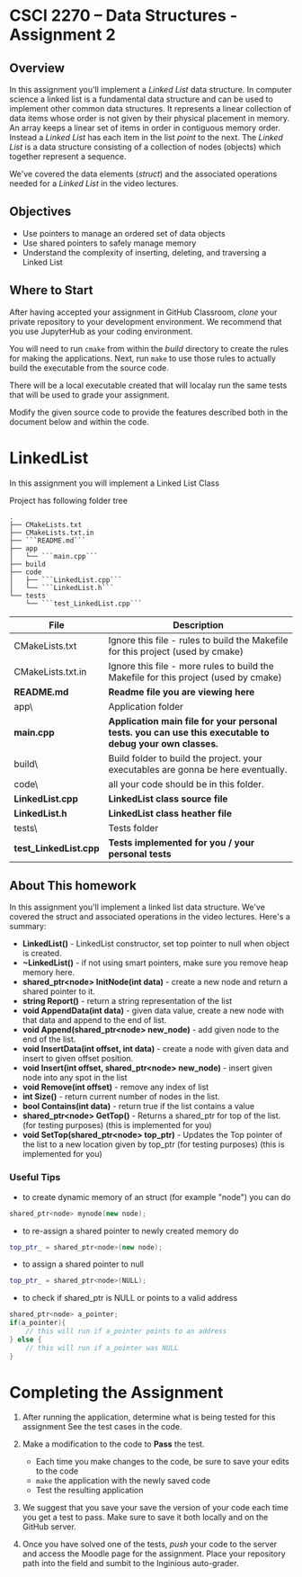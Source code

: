 # CSCI 2270 – Data Structures - Assignment 2
## Overview

In this assignment you'll implement a _Linked List_ data structure. 
In computer science  a linked list is a fundamental data structure and can be used to implement other common data structures.  It represents a linear collection of data items whose order is not given by their physical placement in memory.  An array keeps a linear set of items in order in contiguous memory order. Instead a _Linked List_ has each item in the list _point_ to the next. The _Linked List_ is a data structure consisting of a collection of nodes (objects) which together represent a sequence.

We've covered the data elements (_struct_) and the associated operations needed for a _Linked List_ in the video lectures.

## Objectives
* Use pointers to manage an ordered set of data objects
* Use shared pointers to safely manage memory
* Understand the complexity of inserting, deleting, and traversing a Linked List


## Where to Start
After having accepted your assignment in GitHub Classroom, _clone_ your private repository to your development environment.  We recommend that you use JupyterHub as your coding environment.

You will need to run ```cmake``` from within the _build_ directory to create the rules for making the applications.  Next, run ```make``` to use those rules to actually build the executable from the source code.

There will be a local executable created that will localay run the same tests that will be used to grade your assignment.

Modify the given source code to provide the features described both in the document below and within the code.

# LinkedList
In this assignment you will implement a Linked List Class

Project has following folder tree

```
.  
├── CMakeLists.txt  
├── CMakeLists.txt.in  
├── ```README.md```  
├── app  
│   └── ```main.cpp```  
├── build  
├── code  
│   ├── ```LinkedList.cpp```  
│   └── ```LinkedList.h```
└── tests  
    └── ```test_LinkedList.cpp```  
```
| File | Description |
|---|---|
| CMakeLists.txt      | Ignore this file - rules to build the Makefile for this project (used by cmake)|
| CMakeLists.txt.in   | Ignore this file - more rules to build the Makefile for this project (used by cmake) |
| __README.md__           | __Readme file you are viewing here__ |
| app\                | Application folder  
__main.cpp__            | __Application main file for your personal tests. you can use this executable to debug your own classes.__  |
| build\              | Build folder to build the project. your executables are gonna be here eventually.  |
| code\               | all your code should be in this folder.   
| __LinkedList.cpp__  | __LinkedList class source file__  |
| __LinkedList.h__    | __LinkedList class heather file__  |
| tests\              | Tests folder  |
| __test_LinkedList.cpp__ | __Tests implemented for you / your personal tests__  |

## About This homework

In this assignment you'll implement a linked list data
structure. We've covered the struct and associated operations in the
video lectures. Here's a summary:

* **LinkedList()** - LinkedList constructor, set top pointer to null when object is created.
* **~LinkedList()** - if not using smart pointers, make sure you remove heap memory here.
* **shared_ptr\<node> InitNode(int data)** - create a new node and return a shared pointer to it.
* **string Report()** - return a string representation of the list
* **void AppendData(int data)** - given data value, create a new node with that data and append to the end of list.
* **void Append(shared_ptr\<node> new_node)** - add given node to the end of the list.
* **void InsertData(int offset, int data)** - create a node with given data and insert to given offset position.
* **void Insert(int offset, shared_ptr\<node> new_node)** - insert given node into any spot in the list
* **void Remove(int offset)** - remove any index of list
* **int Size()** - return current number of nodes in the list.
* **bool Contains(int data)** - return true if the list contains a value
* **shared_ptr\<node> GetTop()** - Returns a shared_ptr for top of the list. (for testing purposes) (this is implemented for you)
* **void SetTop(shared_ptr\<node> top_ptr)** - Updates the Top pointer of the list to a new location given by top_ptr (for testing purposes) (this is implemented for you)

### Useful Tips
* to create dynamic memory of an struct (for example "node") you can do

```cpp
shared_ptr<node> mynode(new node);
```

* to re-assign a shared pointer to newly created memory do

```cpp
top_ptr_ = shared_ptr<node>(new node);
```

* to assign a shared pointer to null

```cpp
top_ptr_ = shared_ptr<node>(NULL);
```

* to check if shared_ptr is NULL or points to a valid address

```cpp
shared_ptr<node> a_pointer;
if(a_pointer){
    // this will run if a_pointer points to an address
} else {
    // this will run if a_pointer was NULL
}
```
# Completing the Assignment

1. After running the application, determine what is being tested for this assignment See the test cases in the code.
2. Make a modification to the code to __Pass__ the test. 
   * Each time you make changes to the code, be sure to save your edits to the code
   * ```make``` the application with the newly saved code
   * Test the resulting application
3. We suggest that you save your save the version of your code each time you get a test to pass. Make sure to save it both locally and on the GitHub server. 

4. Once you have solved one of the tests, _push_ your code to the server and access the Moodle page for the assignment.  Place your repository path into the field and sumbit to the Inginious auto-grader.
